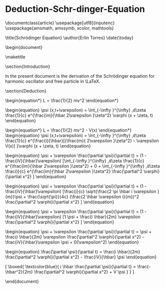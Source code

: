 ﻿# Deduction-Schr-dinger-Equation
\documentclass{article}
\usepackage[utf8]{inputenc}
\usepackage{amsmath, amssymb, xcolor, mathtools}

\title{Schrödinger Equation}
\author{Erlin Torres}
\date{\today}

\begin{document}

\maketitle

\section{Introduction}

In the present document is the derivation of the Schrödinger equation for harmonic oscillator and free particle in \LaTeX.

\section{Deduction}



\begin{equation*}
    L = \frac{1}{2} mv^2
\end{equation*}

\begin{equation}
\psi (x,t+\varepsilon) = \int_{-\infty }^{\infty}  \,d\zeta \frac{1}{c} e^{\frac{im}{\hbar 2\varepsilon }\zeta^2} \varphi (x + \zeta, t)
\end{equation}

\begin{equation*}
    L = \frac{1}{2} mv^2 - V(x)
\end{equation*}
\begin{equation}
\psi (x,t+\varepsilon) = \int_{-\infty }^{\infty}  \,d\zeta \frac{1}{c} e^{\frac{i}{\hbar}[{\frac{m}{ 2\varepsilon }\zeta^2} - \varepsilon V(x)] }\varphi (x + \zeta, t)
\end{equation}

\begin{equation}
    \psi + \varepsilon  \frac{\partial \psi}{\partial t} = (1 - \frac{iV}{\hbar}\varepsilon) [\int_{-\infty }^{\infty}  \,d\zeta \frac{1}{c} e^{\frac{im}{\hbar 2\varepsilon }\zeta^2}  + 0 + \int_{-\infty }^{\infty}  \,d\zeta \frac{i}{c} e^{\frac{im}{\hbar 2\varepsilon }\zeta^2} \frac{\partial^2 \varphi}{\partial x^2} ]
\end{equation}

\begin{equation}
    \psi + \varepsilon  \frac{\partial \psi}{\partial t} = (1 - \frac{iV}{\hbar}\varepsilon) [\frac{i}{c} \sqrt{\frac{2 \pi \hbar i \varepsilon }{m}}\psi + \frac{\sqrt{\pi}}{4c} (\frac{2 \hbar \varepsilon i}{m})^2 \frac{\partial^2 \varphi}{\partial x^2} ]
\end{equation}

\begin{equation}
    \psi + \varepsilon  \frac{\partial \psi}{\partial t} = (1 - \frac{iV}{\hbar}\varepsilon) [1 \psi + \frac{i \hbar}{2m} \varepsilon \frac{\partial^2 \varphi}{\partial x^2} ]
\end{equation}

\begin{equation}
    \psi + \varepsilon  \frac{\partial \psi}{\partial t} = \psi + \frac{i \hbar}{2m} \varepsilon \frac{\partial^2 \varphi}{\partial x^2} - \frac{iV}{\hbar}\varepsilon \psi + 0(\varepsilon^2)
\end{equation}

\begin{equation}
    \frac{\partial \psi}{\partial t} = \frac{i \hbar}{2m} \frac{\partial^2 \varphi}{\partial x^2} - \frac{iV}{\hbar} \psi
\end{equation}

\[
\boxed{
\textcolor{blue}{
    i \hbar \frac{\partial \psi}{\partial t} =  \frac{- \hbar^2}{2m} \frac{\partial^2 \varphi}{\partial x^2} + V \psi
}
}
\]

\end{document}
